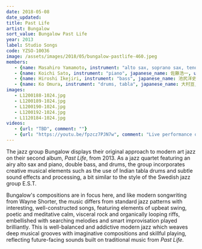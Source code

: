 ```yaml
---
date: 2018-05-08
date_updated: 
title: Past Life
artist: Bungalow
sort_value: Bungalow Past Life
year: 2013
label: Studio Songs
code: YZSO-10036
image: /assets/images/2018/05/bungalow-pastlife-460.jpeg
members:
   - {name: Masahiro Yamamoto, instrument: "alto sax, soprano sax, tenor sax", japanese_name: 山本昌広, url: "https://momohiko61.exblog.jp/"}
   - {name: Koichi Sato, instrument: "piano", japanese_name: 佐藤浩一, url: "https://koichisato.com/"}
   - {name: Hiroshi Ikejiri, instrument: "bass", japanese_name: 池尻洋史, url: "https://www.hiroshiikejiri.com/"}
   - {name: Ko Omura, instrument: "drums, tabla", japanese_name: 大村亘, url: "https://kojazz0829.wixsite.com/1981"}
images:
   - L1200188-1024.jpg
   - L1200189-1024.jpg
   - L1200190-1024.jpg
   - L1200192-1024.jpg
   - L1120184-1024.jpg
videos: 
   - {url: "TBD", comment: ""}
   - {url: "https://youtu.be/fpzcz7PJN7w", comment: "Live performance of the title track \"Past Life\""}
---
```

The jazz group Bungalow displays their original approach to modern art jazz on their second album, *Past Life*, from 2013. As a jazz quartet featuring an airy alto sax and piano, double bass, and drums, the group incorporates creative musical elements such as the use of Indian tabla drums and subtle sound effects and processing, a bit similar to the style of the Swedish jazz group E.S.T.

Bungalow's compositions are in focus here, and like modern songwriting from Wayne Shorter, the music differs from standard jazz patterns with interesting, well-constructed songs, featuring elements of upbeat swing, poetic and meditative calm, visceral rock and organically looping riffs, embellished with searching melodies and smart improvisation played brilliantly. This is well-balanced and addictive modern jazz which weaves deep musical grooves with imaginative compositions and skillful playing, reflecting future-facing sounds built on traditional music from *Past Life*.
